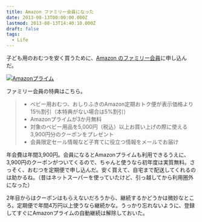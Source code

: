 ```yaml
---
title: Amazon ファミリー会員になった
date: 2013-08-13T00:00:00.000Z
lastmod: 2013-08-13T14:40:10.000Z
draft: false
tags:
  - Life
---
```


子ども用のおむつを安く買うために、[Amazon のファミリー会員](http://www.amazon.co.jp/Amazon%E3%83%95%E3%82%A1%E3%83%9F%E3%83%AA%E3%83%BC%E3%81%A8%E3%81%AF/b?node=2423885051)に申し込んだ。

[![Amazonプライム](https://farm6.staticflickr.com/5350/9503370880_2f4e4fb584.jpg "Amazonプライム")](http://www.flickr.com/photos/machu/9503370880/)

ファミリー会員の特典はこちら。

> * ベビー用おむつ、おしりふきのAmazon定期おトク便が表示価格より15％割引（本特典がない場合は5%割引）
> * Amazonプライムが3か月無料
> * 対象のベビー用品を5,000円（税込）以上お買い上げの際に使える3,900円分のクーポンをプレゼント
> * 会員限定セール情報など子育てに役立つ情報をメールでお届け

年会費は年間3,900円。会員になるとAmazonプライムも利用できるうえに、3,900円のクーポンがついてくるので、ちゃんと使うなら初年度は実質無料。さっそく、おむつを定期便で申し込んだ。安く買えて、自宅まで配送してくれるのは助かるね。（昔はネットスーパーを使っていたけど、引っ越してから利用圏外になった）

2年目からはクーポンはもらえないだろうから、継続するかどうかは微妙なところ。定期便で年間4万円以上使うなら継続かな。うっかり忘れないように、登録してすぐにAmazonプライムの自動継続は解除しておいた。
